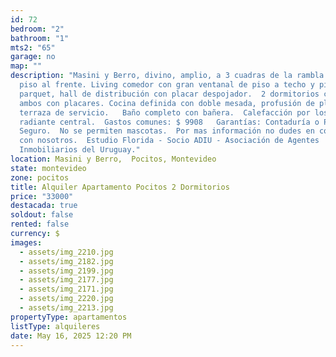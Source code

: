 ```yaml
---
id: 72
bedroom: "2"
bathroom: "1"
mts2: "65"
garage: no
map: ""
description: "Masini y Berro, divino, amplio, a 3 cuadras de la rambla.  Segundo
  piso al frente. Living comedor con gran ventanal de piso a techo y piso de
  parquet, hall de distribución con placar despojador.  2 dormitorios cómodos,
  ambos con placares. Cocina definida con doble mesada, profusión de placares y
  terraza de servicio.   Baño completo con bañera.  Calefacción por losa
  radiante central.  Gastos comunes: $ 9908   Garantías: Contaduría o Porto
  Seguro.  No se permiten mascotas.  Por mas información no dudes en comunicarte
  con nosotros.  Estudio Florida - Socio ADIU - Asociación de Agentes
  Inmobiliarios del Uruguay."
location: Masini y Berro,  Pocitos, Montevideo
state: montevideo
zone: pocitos
title: Alquiler Apartamento Pocitos 2 Dormitorios
price: "33000"
destacada: true
soldout: false
rented: false
currency: $
images:
  - assets/img_2210.jpg
  - assets/img_2182.jpg
  - assets/img_2199.jpg
  - assets/img_2177.jpg
  - assets/img_2171.jpg
  - assets/img_2220.jpg
  - assets/img_2213.jpg
propertyType: apartamentos
listType: alquileres
date: May 16, 2025 12:20 PM
---
```

